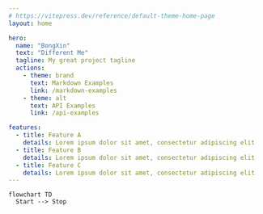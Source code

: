 ```yaml
---
# https://vitepress.dev/reference/default-theme-home-page
layout: home

hero:
  name: "BongXin"
  text: "Different Me"
  tagline: My great project tagline
  actions:
    - theme: brand
      text: Markdown Examples
      link: /markdown-examples
    - theme: alt
      text: API Examples
      link: /api-examples

features:
  - title: Feature A
    details: Lorem ipsum dolor sit amet, consectetur adipiscing elit
  - title: Feature B
    details: Lorem ipsum dolor sit amet, consectetur adipiscing elit
  - title: Feature C
    details: Lorem ipsum dolor sit amet, consectetur adipiscing elit
---
```


```mermaid
flowchart TD
  Start --> Stop
```

